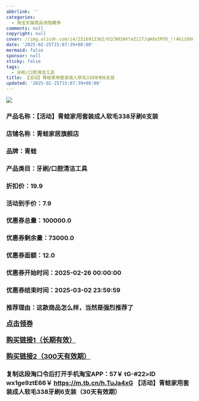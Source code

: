```yaml
---
abbrlink: ''
categories:
  - 淘宝天猫商品领隐藏券
comments: null
copyright: null
cover: //img.alicdn.com/i4/2516912362/O1CN01WVlmZ11TJqWdxIM7O_!!4611686018427381994-0-item_pic.jpg
date: '2025-02-25T15:07:39+08:00'
mermaid: false
sponsor: null
sticky: false
tags:
  - 牙刷/口腔清洁工具
title: 【活动】青蛙家用套装成人软毛338牙刷6支装
updated: '2025-02-25T15:07:39+08:00'
--- 
```


![](//img.alicdn.com/i4/2516912362/O1CN01WVlmZ11TJqWdxIM7O_!!4611686018427381994-0-item_pic.jpg)

### 产品名称：【活动】青蛙家用套装成人软毛338牙刷6支装
### 店铺名称：青蛙家居旗舰店
### 品牌：青蛙
### 产品类目：牙刷/口腔清洁工具
### 折扣价：19.9
### 活动到手价：7.9
### 优惠券总量：100000.0
### 优惠券剩余量：73000.0
### 优惠券面额：12.0
### 优惠券开始时间：2025-02-26 00:00:00	
### 优惠券结束时间：2025-03-02 23:59:59	
### 推荐理由：这款商品怎么样，当然是强烈推荐了

<p style="font-size: 18px; font-weight: bold;">
  <a href="https://uland.taobao.com/coupon/edetail?e=Hh91qpk8zQelhHvvyUNXZfh8CuWt5YH5OVuOuRD5gLJMmdsrkidbOWBzzpT26idJZiNKrcjEjd%2FmHWA3IZMqOPFjESSX2%2B5AkV1XOOAJMc3TgWsZig2AE0J2U%2Bma6TXNRapUUKlEO8XyMW3eIAWKRa6LeGhgJY%2B%2F7NjcxRIBfQbVM%2Fe4LpP7Oq9ple94x%2FzChvvGTEA5vHWFqnVH9tOALcz%2BqQ6G6CH%2Bl9JUUlFRIV%2BKKoz%2FahSTdjW6CW2SaWtRHsHfkY5nVlAaQcAM%2Fbtha6MFbuSY5OLHFUR%2FZWezMlXzLAvlXtSOmkTQ12k5Cs4z7hvEL7vMl9D6egOBM2HCYw%3D%3D&traceId=0b0d7bc517407225632653497d12f7&union_lens=lensId%3AOPT%401740722563%40212c3871_0e16_1954b266b89_69b5%4001%40eyJmbG9vcklkIjo3MzM1NH0ie" target="_blank">点击领券</a>
</p>
<p style="font-size: 18px; font-weight: bold;">
  <a href="https://s.click.taobao.com/t?e=m%3D2%26s%3D6Ht%2B9bytg1lw4vFB6t2Z2ueEDrYVVa64K7Vc7tFgwiHjf2vlNIV67k2Uw6Vjz9mVZW1Lr5j6Def3ID%2FV1RqsF4wnCJeELi4I%2FIEn%2BS1IjHAB0ghlTd7WlZVm%2FOAUUFw71qrpxiwMoCNxc1AtbZGVS3YFFvLcA%2Ff1eFDELIsg0U4LZMqoQW%2BfuKGzo1lVxIioVqs3qxzQvVbqwDWEuf%2F4uiHoi27Yto03x45QmH0vaIYzjhAIcPfo94wcjTqQq94e9LiK17UzUHqRmfcD0XF1fgX7qpY2hN8aTc7jC1Dcr3RdeEqtwEl0zLvWr%2FSuA9bFiUKiZ%2BQ9TguiZ%2BQMlGz6FQ%3D%3D" target="_blank">购买链接1（长期有效）</a>
</p>
<p style="font-size: 18px; font-weight: bold;">
  <a href="https://s.click.taobao.com/qwkMRYs" target="_blank">购买链接2（300天有效期）</a>
</p>

### 复制这段淘口令后打开手机淘宝APP：57￥ tG-#22>lD wx1ge9ztE66￥ https://m.tb.cn/h.TuJa4xG  【活动】青蛙家用套装成人软毛338牙刷6支装（30天有效期）
